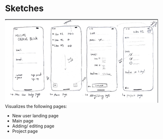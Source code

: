 # Sketches

![Sketch png](ux-sketch.png)
Visualizes the following pages:
  - New user landing page
  - Main page
  - Adding/ editing page
  - Project page


